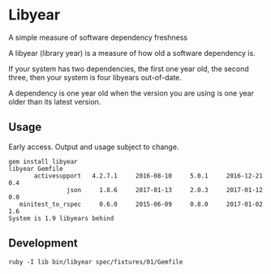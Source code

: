 # Libyear

A simple measure of software dependency freshness

A libyear (library year) is a measure of how old a software dependency is.

If your system has two dependencies, the first one year old, the second three,
then your system is four libyears out-of-date.

A dependency is one year old when the version you are using is one year older
than its latest version.

## Usage

Early access. Output and usage subject to change.

```
gem install libyear
libyear Gemfile
       activesupport   4.2.7.1     2016-08-10     5.0.1     2016-12-21       0.4
                json     1.8.6     2017-01-13     2.0.3     2017-01-12       0.0
   minitest_to_rspec     0.6.0     2015-06-09     0.8.0     2017-01-02       1.6
System is 1.9 libyears behind
```

## Development

```
ruby -I lib bin/libyear spec/fixtures/01/Gemfile
```
